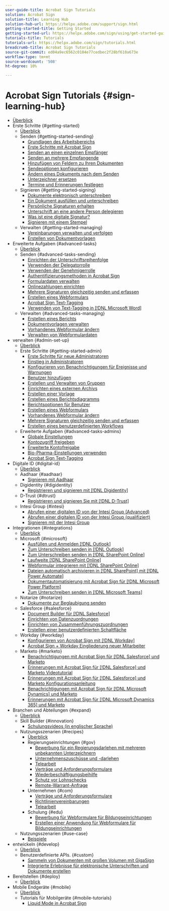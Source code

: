 ```yaml
---
user-guide-title: Acrobat Sign Tutorials
solution: Acrobat Sign
solution-title: Learning Hub
solution-hub-url: https://helpx.adobe.com/support/sign.html
getting-started-title: Getting Started
getting-started-url: https://helpx.adobe.com/sign/using/get-started-guide.html
tutorials-title: Tutorials
tutorials-url: https://helpx.adobe.com/sign/tutorials.html
breadcrumb-title: Acrobat Sign Tutorials
source-git-commit: ed04a9ec6562c0104e77cedbec2f28bf610a673e
workflow-type: tm+mt
source-wordcount: '508'
ht-degree: 10%

---
```



# Acrobat Sign Tutorials {#sign-learning-hub}

+ [Überblick](overview.md)
+ Erste Schritte {#getting-started}
   + [Überblick](sign-beginner-tutorials/beginner-users-overview.md)
   + Senden {#getting-started-sending}
      + [Grundlagen des Arbeitsbereichs](sign-beginner-tutorials/quick-tour.md)
      + [Erste Schritte mit Acrobat Sign](sign-beginner-tutorials/new-sender.md)
      + [Senden an einen einzelnen Empfänger](sign-beginner-tutorials/send-to-single-recipient.md)
      + [Senden an mehrere Empfangende](sign-beginner-tutorials/send-to-multiple-recipients.md)
      + [Hinzufügen von Feldern zu Ihren Dokumenten](sign-beginner-tutorials/adding-fields.md)
      + [Sendeoptionen konfigurieren](sign-beginner-tutorials/sending-options.md)
      + [Ändern eines Dokuments nach dem Senden](sign-beginner-tutorials/modify-in-flight.md)
      + [Unterzeichner ersetzen](sign-beginner-tutorials/replace-signer.md)
      + [Termine und Erinnerungen festlegen](sign-beginner-tutorials/set-deadlines-reminders.md)
   + Signieren {#getting-started-signing}
      + [Dokumente elektronisch unterschreiben](sign-beginner-tutorials/electronically-sign-a-document.md)
      + [Ein Dokument ausfüllen und unterschreiben](sign-beginner-tutorials/fill-and-sign.md)
      + [Persönliche Signaturen erhalten](sign-beginner-tutorials/sign-in-person.md)
      + [Unterschrift an eine andere Person delegieren](sign-beginner-tutorials/delegate-signing.md)
      + [Was ist eine digitale Signatur?](sign-beginner-tutorials/sign-with-a-digital-signature.md)
      + [Signieren mit einem Stempel](sign-beginner-tutorials/sign-with-a-stamp.md)
   + Verwalten {#getting-started-managing}
      + [Vereinbarungen verwalten und verfolgen](sign-beginner-tutorials/manage-and-track.md)
      + [Erstellen von Dokumentvorlagen](https://experienceleague.adobe.com/docs/document-cloud-learn/sign-learning-hub/admin-set-up/getting-started-admin/create-a-template.html)
+ Erweiterte Aufgaben {#advanced-tasks}
   + [Überblick](sign-advanced-users/advanced-users-overview.md)
   + Senden {#advanced-tasks-sending}
      + [Einrichten der Unterschriftsreihenfolge](sign-advanced-users/setting-up-routing.md)
      + [Verwenden der Delegatorrolle](sign-advanced-users/delegate-signature.md)
      + [Verwenden der Genehmigerrolle](sign-advanced-users/add-an-approver.md)
      + [Authentifizierungsmethoden in Acrobat Sign](sign-advanced-users/authentication-methods.md)
      + [Formulardaten verwalten](sign-advanced-users/manage-form-data.md)
      + [Onlinezahlungen einrichten](sign-advanced-users/set-up-online-payments.md)
      + [Mehrere Signaturen gleichzeitig senden und erfassen](https://experienceleague.adobe.com/docs/document-cloud-learn/sign-learning-hub/admin-set-up/getting-started-admin/megasign.html)
      + [Erstellen eines Webformulars](https://experienceleague.adobe.com/docs/document-cloud-learn/sign-learning-hub/admin-set-up/getting-started-admin/webform.html)
      + [Acrobat Sign Text-Tagging](https://experienceleague.adobe.com/docs/document-cloud-learn/sign-learning-hub/admin-set-up/advanced-tasks-admins/adobe-sign-text-tagging.html)
      + [Verwenden von Text-Tagging in [!DNL Microsoft Word]](sign-advanced-users/text-tagging-word.md)
   + Verwalten {#advanced-tasks-managing}
      + [Erstellen eines Berichts](sign-advanced-users/creating-a-report.md)
      + [Dokumentvorlagen verwalten](sign-advanced-users/edit-a-template.md)
      + [Vorhandenes Webformular ändern](sign-advanced-users/modify-webform.md)
      + [Verwalten von Webformulardaten](sign-advanced-users/manage-webform-data.md)
+ verwalten {#admin-set-up}
   + [Überblick](admin/intro-admin-overview.md)
   + Erste Schritte {#getting-started-admin}
      + [Erste Schritte für neue Administratoren](admin/get-started-admin.md)
      + [Einstieg in Administratoren](admin/up-and-running-admin.md)
      + [Konfigurieren von Benachrichtigungen für Ereignisse und Warnungen](admin/set-up-shared-events-and-alert.md)
      + [Benutzer hinzufügen](admin/add-users-to-your-account.md)
      + [Erstellen und Verwalten von Gruppen](admin/create-and-manage-groups.md)
      + [Einrichten eines externen Archivs](admin/set-up-your-external-archive.md)
      + [Erstellen einer Vorlage](sign-advanced-users/create-a-template.md)
      + [Erstellen eines Berichtsdiagramms](admin/create-a-report.md)
      + [Berichtsoptionen für Benutzer](admin/report-options.md)
      + [Erstellen eines Webformulars](sign-advanced-users/webform.md)
      + [Vorhandenes Webformular ändern](https://experienceleague.adobe.com/docs/document-cloud-learn/sign-learning-hub/advanced-tasks/advanced-tasks-managing/modify-webform.html)
      + [Mehrere Signaturen gleichzeitig senden und erfassen](sign-advanced-users/megasign.md)
      + [Erstellen eines benutzerdefinierten Workflows](admin/building-a-custom-workflow.md)
   + Erweiterte Aufgaben {#advanced-tasks-admins}
      + [Globale Einstellungen](admin/learn-about-global-settings.md)
      + [Kontozugriff freigeben](admin/share-account-access.md)
      + [Erweiterte Kontofreigabe](admin/advanced-account-sharing.md)
      + [Bio-Pharma-Einstellungen verwenden](admin/use-bio-pharma-settings.md)
      + [Acrobat Sign Text-Tagging](sign-advanced-users/adobe-sign-text-tagging.md)
+ Digitale ID {#digital-id}
   + [Überblick](digitalid/digitalid-overview.md)
   + Aadhaar {#aadhaar}
      + [Signieren mit Aadhaar](digitalid/aadhaar-sign.md)
   + Digidentity {#digidentity}
      + [Registrieren und signieren mit [!DNL Digidentity]](digitalid/digidentity-sign.md)
   + D-Trust {#dtrust}
      + [Registrieren und signieren Sie mit [!DNL D-Trust]](digitalid/d-trust.md)
   + Intesi Group {#intesi}
      + [Abrufen einer digitalen ID von der Intesi Group (Advanced)](digitalid/intesi-advanced.md)
      + [Abrufen einer digitalen ID von der Intesi Group (qualifiziert)](digitalid/intesi-qualified.md)
      + [Signieren mit der Intesi Group](digitalid/intesi-sign.md)
+ Integrationen {#integrations}
   + [Überblick](integrations/integrations-overview.md)
   + Microsoft {#microsoft}
      + [Ausfüllen und Anmelden [!DNL Outlook]](integrations/fill-and-sign-doc-microsoft-outlook.md)
      + [Zum Unterschreiben senden in [!DNL Outlook]](integrations/send-for-signature-with-outlook.md)
      + [Zum Unterschreiben senden in [!DNL SharePoint Online]](integrations/send-for-signature-with-sharepoint-online.md)
      + [Laufweite [!DNL SharePoint Online]](integrations/track-an-agreement-with-sharepoint-online.md)
      + [Webformular integrieren mit [!DNL SharePoint Online]](integrations/integrate-web-form-sharepoint-online.md)
      + [Dateien automatisch archivieren in [!DNL SharePoint] mit [!DNL Power Automate]](integrations/auto-archive-sharepoint-power-automate.md)
      + [Dokumentautomatisierung mit Acrobat Sign für [!DNL Microsoft Power Platform]](integrations/documentautomation.md)
      + [Zum Unterschreiben senden in [!DNL Microsoft Teams]](integrations/adobe-sign-teams-mortgage.md)
   + Notarize {#notarize}
      + [Dokumente zur Beglaubigung senden](integrations/send-document-notarize.md)
   + Salesforce {#salesforce}
      + [Document Builder für [!DNL Salesforce]](integrations/create-an-agreement-template.md)
      + [Einrichten von Datenzuordnungen](integrations/set-up-data-mapping.md)
      + [Einrichten von Zusammenführungszuordnungen](integrations/set-up-merging-map.md)
      + [Erstellen einer benutzerdefinierten Schaltfläche](integrations/create-a-custom-button.md)
   + Workday {#workday}
      + [Konfigurieren von Acrobat Sign mit [!DNL Workday]](integrations/workday.md)
      + [Acrobat Sign + Workday Eingliederung neuer Mitarbeiter](integrations/acrobat-sign-workday-onboarding.md)
   + Marketo {#marketo}
      + [Benachrichtigungen mit Acrobat Sign für [!DNL Salesforce] und Marketo](integrations/marketo-salesforce-sms.md)
      + [Erinnerungen mit Acrobat Sign für [!DNL Salesforce] und Marketo Videotutorial](integrations/marketo-salesforce-reminder-video.md)
      + [Erinnerungen mit Acrobat Sign für [!DNL Salesforce] und Marketo Konfigurationsanleitung](integrations/marketo-salesforce-reminder.md)
      + [Benachrichtigungen mit Acrobat Sign für [!DNL Microsoft Dynamics] und Marketo](integrations/marketo-dynamics-sms.md)
      + [Erinnerungen mit Acrobat Sign für [!DNL Microsoft Dynamics 365] und Marketo](integrations/marketo-dynamics-reminder.md)
+ Branchen und Abteilungen {#expand}
   + [Überblick](sign-usecase/expand-inspire-overview.md)
   + Skill Builder {#innovation}
      + [Schulungsvideos (in englischer Sprache)](sign-usecase/innovation-series.md)
   + Nutzungsszenarien {#recipes}
      + [Überblick](sign-usecase/recipes.md)
      + Regierungseinrichtungen {#gov}
         + [Bewerbung für ein Regierungsdarlehen mit mehreren unbekannten Unterzeichnern](sign-usecase/webform-multiple-signers.md)
         + [Unternehmenszuschüsse und -darlehen](sign-usecase/usecasegovgrants.md)
         + [Telearbeit](sign-usecase/usecasegovtelework.md)
         + [Verträge und Anforderungsformulare](sign-usecase/usecasegovcontracts.md)
         + [Wiederbeschäftigungsbeihilfe](sign-usecase/usecasegovreemployment.md)
         + [Schutz vor Lohnschecks](sign-usecase/usecasegovpaycheck.md)
         + [Remote-Warrant-Anfrage](sign-usecase/usecasegovremote.md)
      + Unternehmen {#com}
         + [Verträge und Anforderungsformulare](sign-usecase/usecasecomcontracts.md)
         + [Richtlinienvereinbarungen](sign-usecase/usecasecompolicy.md)
         + [Telearbeit](sign-usecase/usecasecomtelework.md)
      + Schulung {#edu}
         + [Bewerbung für Webformulare für Bildungseinrichtungen](sign-usecase/usecase-edu-intern.md)
         + [Erstellen einer Anwendung für Webformulare für Bildungseinrichtungen](sign-usecase/usecase-edu-intern-create.md)
   + Nutzungsszenarien {#use-case}
      + [Beispiele](sign-usecase/use-case-showcase.md)
+ entwickeln {#develop}
   + [Überblick](develop/develop-overview.md)
   + Benutzerdefinierte APIs. {#custom}
      + [Sammeln von Dokumenten mit großen Volumen mit GigaSign](develop/gigasign.md)
      + [Integrierte Erlebnisse für elektronische Unterschriften und Dokumente erstellen](develop/embeddedesignature.md)
+ Bereitstellen {#deploy}
   + [Überblick](deploy-overview.md)
+ Mobile Endgeräte {#mobile}
   + [Überblick](mobile/mobile-overview.md)
   + Tutorials für Mobilgeräte {#mobile-tutorials}
      + [Liquid Mode in Acrobat Sign](mobile/liquidmode.md)
